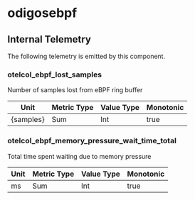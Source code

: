 [comment]: <> (Code generated by mdatagen. DO NOT EDIT.)

# odigosebpf

## Internal Telemetry

The following telemetry is emitted by this component.

### otelcol_ebpf_lost_samples

Number of samples lost from eBPF ring buffer

| Unit | Metric Type | Value Type | Monotonic |
| ---- | ----------- | ---------- | --------- |
| {samples} | Sum | Int | true |

### otelcol_ebpf_memory_pressure_wait_time_total

Total time spent waiting due to memory pressure

| Unit | Metric Type | Value Type | Monotonic |
| ---- | ----------- | ---------- | --------- |
| ms | Sum | Int | true |
